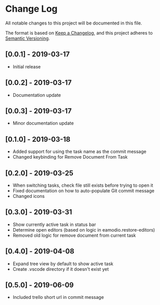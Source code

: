 # Change Log

All notable changes to this project will be documented in this file.

The format is based on [Keep a Changelog](https://keepachangelog.com/en/1.0.0/),
and this project adheres to [Semantic Versioning](https://semver.org/spec/v2.0.0.html).

## [0.0.1] - 2019-03-17

- Initial release

## [0.0.2] - 2019-03-17

- Documentation update

## [0.0.3] - 2019-03-17

- Minor documentation update

## [0.1.0] - 2019-03-18

- Added support for using the task name as the commit message
- Changed keybinding for Remove Document From Task

## [0.2.0] - 2019-03-25 
- When switching tasks, check file still exists before trying to open it
- Fixed documentation on how to auto-populate Git commit message
- Changed icons

## [0.3.0] - 2019-03-31
- Show currently active task in status bar
- Determine open editors (based on logic in eamodio.restore-editors)
- Removed old logic for remove document from current task

## [0.4.0] - 2019-04-08
- Expand tree view by default to show active task
- Create .vscode directory if it doesn't exist yet

## [0.5.0] - 2019-06-09
- Included trello short url in commit message